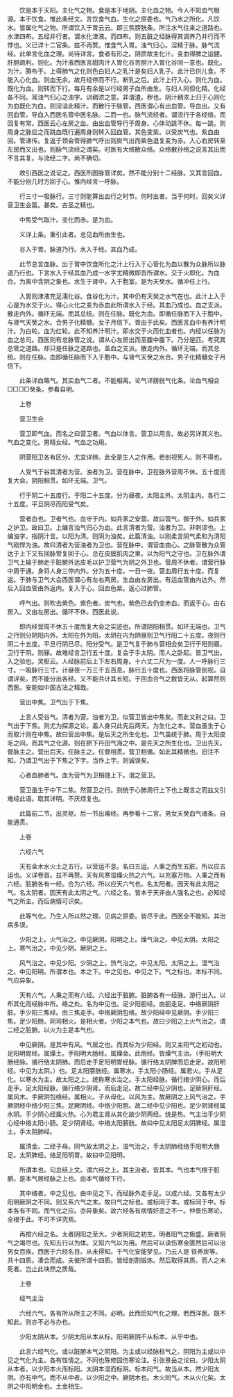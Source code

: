 <!-- { "loadSidebar": true } -->
　　饮是本于天阳。主化气之物。食是本于地阴。主化血之物。今人不知血气根源。本于饮食。惟此条经文。言饮食气血。生化之原委也。气乃水之所化。凡饮水。皆属化气之物。所谓饮入于胃云云。即三焦膀胱条。所注水气往来之道路也。水津四布。五经并行者。谓水化津液。而四布。则五脏之经脉得其调养乃并行而不悖也。义已详十二官条。兹不再赘。惟食气入胃。浊气归心。淫精于脉。脉气流经。此单言化血之理。尚待详言。食者有形之。阴质故主化汁。变血得脾之运健。肝胆疏利。则化。为汁液西医言甜肉汁入胃化谷苦胆汁入胃化谷同一意也。既化。为汁。腾布于。上得肺气之化则色白妇人之乳汁是矣妇人乳子。此汁已供儿食。不能入心化血。则血无余。故月经停而不行。断乳之后。此汁上行入心。则化为血。既化为血。则转而下行。每月有余是以行经男子血所由生。与妇人同但化精。化经各不同。耳浊气归心之浊字。训稠浓之意。非谓渣。秽也。阴汁稠浓上归于心则化为血既化为血。则淫溢此精汁。而散行于脉管。西医谓心有出血管。导血出。又有回血管。导血入西医名管中医名脉。二而一也。脉气流经者。谓流行于各经络。而回复有常。西医云心左房之血。由出血管导行于周身。心体动跳不休。每一跳。则周身之脉应之而跳血既行遍周身则转入回血管。其色变紫。以受炭气也。紫血由回。管递传。复返于颈会管得肺气呼出则炭气出而紫色退复变为赤。入心右房转至左房而又出也。则脉气流经之谓矣。时医有大络散众络。众络散孙络之说言其出而不言其复。与流经二字。尚不确切。

　　故引西医之说证之。西医所图脉管详矣。然不能分别十二经脉。又其言回血。不能分别几时方回于心。惟内经言一呼脉。

　　行三寸一吸脉行。三寸则能算出血行之时节。何时出者。当于何时。回矣义详营卫生会篇。甚矣。古圣之精也。

　　中焦受气取汁。变化而赤。是为血。

　　义详上条。重引此者。总见血所由生也。

　　谷入于胃。脉道乃行。水入于经。其血乃成。

　　此节总言血脉。出于胃中饮食所化之汁上行入于心管化为血以散为众脉所以脉道乃行也。下言水入于经其血乃成一水字尤精微即吾所谓水。交于火即化。为血合。为离中含阴之象也。水生于肾中。入于胞室。是为天癸水。循冲任上行。

　　入胃则津液充足濡化谷。食谷化为汁。其中仍有天癸之水气在也。此汁上入于心是为水交于火。得心火化之变为赤血此所谓水入于经。其血乃成也。血之支派。散走内外。循环无端。而其总统。则在任脉。既化为血。即循任脉而下入于胞中。与肾气天癸之水。合男子化精髓。女子月信下。胥由于此矣。西医言血中有养汁明汁。为白轮。血为红轮。此不知养汁明汁。即水交于火而化血者也。内经以任脉为血之总司。西医则有总脉管之说。谓从心左房出而至腹中腹下。乃分是匹。考究其总管之道路。却只是任脉之道路也。盖血之支派。散走内外。循环无端。而其总统。则在任脉。血即循任脉而下入于胞中。与肾气天癸之水合。男子化精髓女子月信下。

　　此条详血略气。其实血气二者。不能相离。论气详膀胱气化条。论血气相合□□□□癸条。参看自明。

　　上卷

　　营卫生会

　　营卫即气血。而名之曰营卫者。气血以体言。营卫以用言。故必另详其义也。气血之变化。男精女经。气血之功用。

　　阴营阳卫各有区分。尤宜详辨。此全是生人之作用。若剖视死人。则不得也。

　　人受气于谷其清者为营。浊者为卫。营在脉中。卫在脉外营周不休。五十度而复大会。阴阳相贯。如环无端。卫气。

　　行于阴二十五度行。于阳二十五度。分为昼夜。太阳主外。太阴主内。各行二十五度。平旦阴尽而阳受气矣。

　　营者血也。卫者气也。血守于内。如兵家之安营。故曰营气。御于外。如兵家之护卫。故曰卫。上编言浊气归心为血。此言清者为营。浊者为卫。非刺谬也。上编浊字。指阴汁言。以阳为清。则阴为浊矣。此篇清浊。以刚柔言阴气柔和为清阳气刚悍为浊。故曰清者为营浊者为卫也。营在脉中。谓营血由心。之脉管散为众管达于上下又有回脉管复回于心。总在皮膜肌肉之里。以为阳气之守也。卫在脉外谓卫气上输于肺走于脏腑外达皮毛以护卫营气为阴之外卫也。营周不休者。谓营行脉中周于通。身将人身三停内外。分为五十度。一日一夜。营血周行五十度。而复返。于肺与卫气大会西医谓心有左右两房。生血由左房出。有运血管由内达外。然后入回血管由外返内。复入于心。回血色紫。返心过肺管。

　　呼气出。则吹去紫色。紫色者。炭气也。紫色已去仍变赤血。而返于心。由右房入。又由左房出。循环不休。西医此说。

　　即内经营周不休五十度而复大会之实迹也。所谓阴阳相贯。如环无端也。卫气之行则分阴阳内外。太阳在外为阳。太阴在内为阴昼则卫气行阳二十五度。夜则行阴二十五度。平旦行阴已尽。阳分受气。是卫气复于肺与营相会矣卫行于阳则寤。卫行于阴。则寐。故难经言卫行五十度。复会于手太阴。而人之卧起。皆卫气出。入之验也。灵枢云。人经脉前后上下左右周身。十六丈二尺为一度。人一呼脉行三寸。一吸脉行三寸。计昼夜一万三千五百息。脉行五十度也。西医将脉管剖视。自谓详矣。而不能分出各经。又不能共计其长短。于回血合气之数皆无从。起算然则西医。安能如中国古法之精哉。

　　营出中焦。卫气出于下焦。

　　上言人受谷气。清者为营。浊者为卫。似营卫皆出中焦矣。而此又别之曰。卫气出于下焦。则尤为探源之论。盖人身只此先后两天。为生化之本。营血虽生于心而取汁则在中焦。故曰营出中焦。是后天之所生化也。卫气虽统于肺。周于太阳皮毛之间。而其气之化源。则在脐下丹田气海之中。是先天之所生化也。卫出先天。督脉主之。营出后天。任脉主之。任督相贯。营卫相循。如此其精微也。旧注不知。乃谓卫气出于下焦之下字。当作上字。则诚误矣。

　　心者血肺者气。血为营气为卫相随上下。谓之营卫。

　　营卫虽生于中下二焦。然营卫之行。则统于心肺周行上下也上既言之而兹又引难经此语。取其详明。不厌烦复也。

　　此篇前二节。出灵枢。后一节出难经。再参看十二官。男女天癸血气诸条。自能通贯。

　　上卷

　　六经六气

　　天有金木水火土之五行。以营运不息。名曰五运。人秉之而生五脏。所以应五运也。义详卷首。兹不再赘。天有风寒湿燥火热之六气。以充塞万物。人秉之而有六经。脏腑各有一经。合为六经。所以应天六气也。名太阳者。因天有此太阳之气。名太阴者。因天有此太阴之气。六经之名。皆本于天非由人强名之也。必知经气之所主。而后病情可识矣。

　　此等气化。乃生人所以然之理。见病之原委。皆尽于此。西医全不能知。其治病多误。

　　少阳之上。火气治之。中见厥阴。阳明之上。燥气治之。中见太阴。太阳之上。寒气治之。中见少阴。厥阴之上。

　　风气治之。中见少阳。少阴之上。热气治之。中见太阳。太阴之上。湿气治之。中见阳明。所谓本也。本之下。中之见也。中见之下。气之标也。本标不同。气应异象。

　　天有六气。人秉之而有六经。六经出于脏腑。脏腑各有一经脉。游行出入。以布其化而经脉中所。络之处。名为中见也。足少阳胆经。由胆走足。中络厥阴肝脏。手少阳三焦经。由三焦走手。中络厥阴包络。故少阳经中见厥阴。手少阳三焦。足少阳胆。同司相火。是相火者。少阳之本气也。故曰少阳之上火气治之。谓二经之脏腑。以火为主是本气也。

　　中见厥阴。是其中有风。气居之也。而其标为少阳经。则又主阳气之初动也。足阳明胃经。属燥土。手阳明大肠经。属燥金。此雨经。皆燥气主治。（手阳明大肠经脉。循行络太阴肺。而后走手足阳明胃经脉。循行络太阴脾而后走足。故阳明经。中见为太阴。）也。足太阳膀胱经。属寒水。手太阳小肠经。属君火。手从足化。以寒水为主。故太阳之上。统称寒水治之。手太阳经脉。循行络少阴心。而后走手。足太阳经脉。循行络少阴肾。而后走足。故二经中见少阴也。足厥阴肝经。属风木。手厥阴包络经。属相火。子从母化。以风为主。故厥阴之上风气治之。手厥阴经中络少阳三焦。足厥阴经。中络少阳胆。故二经中见少阳也。足少阴肾经属水阴。手少阴心经属火热。心为君主肾从其化故少阴两经。统是热。气主治手少阴心经中络太阳小肠。足少阴肾经。中络太阳膀胱。故曰中见太阳足太阴脾经。属湿土。手太阴肺经。

　　属清金。二经子母。同气故太阴之上。湿气治之。手太阴肺经络手阳明大肠足。太阴脾经。络足阳明胃。故曰中见阳明。

　　所谓本也。句总结上文。谓六经之上。其主治者。皆其本。气也本气根于脏腑。是本气居经脉之上也。由本气循经下行。

　　其中络者。中之见也。由中见之下。而经脉外走手足。以成六经。又各有太少阳明厥阴之不同。则又系六气之末。故曰气之标也。或标同于本。或标同于中。标本各有不同。而气化之应。亦异象矣。故六经各有病情好恶之不一。仲景伤寒论。全根于此。不可不详究焉。

　　再按六经之名。太者阴阳之至大。少者阴阳之初生。明者阳气之极盛。厥者阴气之竭尽也。先知五行以为体。又知六气以为用。然后可以读伤寒金匮然后可以治男女百疾。西医于六经名目。从未得知。于气化安能梦见。乃云人是 铁养炭等。共十四质。凑合而成。夫彼所谓十四质。皆经剖割锻炼。然后取得其质。而人之未死者。岂止此块然之质哉。

　　上卷

　　经气主治

　　六经六气。各有所从所主之不同。必明。此而后知气化之理。若西洋医。既不知此。则亦不必与办也。

　　少阳太阴从本。少阴太阳从本从标。阳明厥阴不从标本。从乎中也。

　　此言六经气化。或以脏腑本气之阴阳。为主或以经脉标气之。阴阳为主或以中见之气化为主。各有性情之。不同也陈修园伤寒论注。引张景岳之论曰。少阳太阴从本者。以少阳本火而标阳。太阴本湿而标阴。标本同气。故当从本。然少阳太阴。亦有中气。而不从中者。以少阳之中。厥阴木也。木火同气。木从火化矣。太阴之中阳明金也。土金相生。

